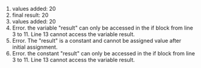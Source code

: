 1. values added: 20
2. final result: 20
3. values added: 20
4. Error. the variable "result" can only be accessed in the if block from line 3 to 11. Line 13 cannot access the variable result.
5. Error. The "result" is a constant and cannot be assigned value after initial assignment.
6. Error. the constant "result" can only be accessed in the if block from line 3 to 11. Line 13 cannot access the variable result.